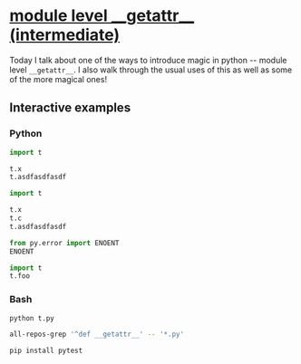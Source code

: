 # [module level \_\_getattr\_\_ (intermediate)](https://youtu.be/rRwJdMY2f4g)

Today I talk about one of the ways to introduce magic in python -- module level `__getattr__`.  I also walk through the usual uses of this as well as some of the more magical ones!

## Interactive examples

### Python

```python
import t

t.x
t.asdfasdfasdf

import t

t.x
t.c
t.asdfasdfasdf

from py.error import ENOENT
ENOENT

import t
t.foo
```

### Bash

```bash
python t.py

all-repos-grep '^def __getattr__' -- '*.py'

pip install pytest
```
